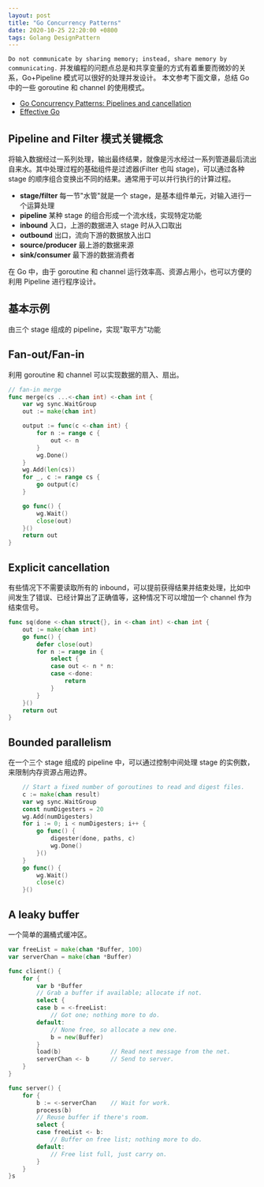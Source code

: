 ```yaml
---
layout: post
title: "Go Concurrency Patterns"
date: 2020-10-25 22:20:00 +0800
tags: Golang DesignPattern
---
```


`Do not communicate by sharing memory; instead, share memory by communicating.`
并发编程的问题点总是和共享变量的方式有着重要而微妙的关系，Go+Pipeline 模式可以很好的处理并发设计。
本文参考下面文章，总结 Go 中的一些 goroutine 和 channel 的使用模式。

- [Go Concurrency Patterns: Pipelines and cancellation](https://blog.golang.org/pipelines)
- [Effective Go](https://docs.studygolang.com/doc/effective_go.html)

## Pipeline and Filter 模式关键概念

将输入数据经过一系列处理，输出最终结果，就像是污水经过一系列管道最后流出自来水。其中处理过程的基础组件是过滤器(Filter 也叫 stage)，可以通过各种 stage 的顺序组合变换出不同的结果。通常用于可以并行执行的计算过程。

- **stage/filter** 每一节"水管"就是一个 stage，是基本组件单元，对输入进行一个运算处理
- **pipeline** 某种 stage 的组合形成一个流水线，实现特定功能
- **inbound** 入口，上游的数据进入 stage 时从入口取出
- **outbound** 出口，流向下游的数据放入出口
- **source/producer** 最上游的数据来源
- **sink/consumer** 最下游的数据消费者

在 Go 中，由于 goroutine 和 channel 运行效率高、资源占用小，也可以方便的利用 Pipeline 进行程序设计。

## 基本示例

由三个 stage 组成的 pipeline，实现"取平方"功能

## Fan-out/Fan-in

利用 goroutine 和 channel 可以实现数据的扇入、扇出。

```Go
// fan-in merge
func merge(cs ...<-chan int) <-chan int {
    var wg sync.WaitGroup
    out := make(chan int)

    output := func(c <-chan int) {
        for n := range c {
            out <- n
        }
        wg.Done()
    }
    wg.Add(len(cs))
    for _, c := range cs {
        go output(c)
    }

    go func() {
        wg.Wait()
        close(out)
    }()
    return out
}
```

## Explicit cancellation

有些情况下不需要读取所有的 inbound，可以提前获得结果并结束处理，比如中间发生了错误、已经计算出了正确值等，这种情况下可以增加一个 channel 作为结束信号。

```Go
func sq(done <-chan struct{}, in <-chan int) <-chan int {
    out := make(chan int)
    go func() {
        defer close(out)
        for n := range in {
            select {
            case out <- n * n:
            case <-done:
                return
            }
        }
    }()
    return out
}
```

## Bounded parallelism

在一个三个 stage 组成的 pipeline 中，可以通过控制中间处理 stage 的实例数，来限制内存资源占用边界。

```Go
	// Start a fixed number of goroutines to read and digest files.
	c := make(chan result)
	var wg sync.WaitGroup
	const numDigesters = 20
	wg.Add(numDigesters)
	for i := 0; i < numDigesters; i++ {
		go func() {
			digester(done, paths, c)
			wg.Done()
		}()
	}
	go func() {
		wg.Wait()
		close(c)
	}()
```

## A leaky buffer

一个简单的漏桶式缓冲区。

```Go
var freeList = make(chan *Buffer, 100)
var serverChan = make(chan *Buffer)

func client() {
    for {
        var b *Buffer
        // Grab a buffer if available; allocate if not.
        select {
        case b = <-freeList:
            // Got one; nothing more to do.
        default:
            // None free, so allocate a new one.
            b = new(Buffer)
        }
        load(b)              // Read next message from the net.
        serverChan <- b      // Send to server.
    }
}

func server() {
    for {
        b := <-serverChan    // Wait for work.
        process(b)
        // Reuse buffer if there's room.
        select {
        case freeList <- b:
            // Buffer on free list; nothing more to do.
        default:
            // Free list full, just carry on.
        }
    }
}s
```
